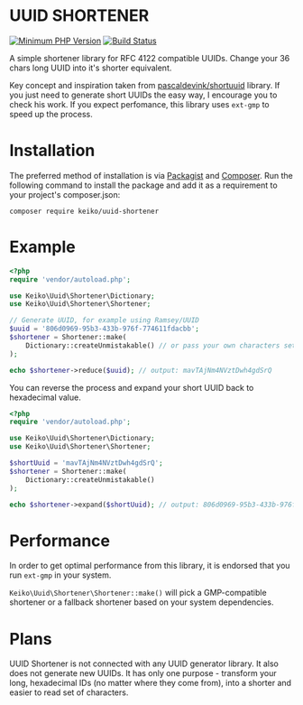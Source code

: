 UUID SHORTENER
==============
[![Minimum PHP Version](https://img.shields.io/badge/php-%5E8.1-8892BF.svg)](https://php.net/)
[![Build Status](https://github.com/mgrajcarek/uuid-shortener/actions/workflows/build.yaml/badge.svg?branch=master)](https://github.com/mgrajcarek/uuid-shortener/actions/workflows/build.yaml)

A simple shortener library for RFC 4122 compatible UUIDs. 
Change your 36 chars long UUID into it's shorter equivalent.

Key concept and inspiration taken from [pascaldevink/shortuuid](https://github.com/pascaldevink/shortuuid) library. 
If you just need to generate short UUIDs the easy way, I encourage you to check his work.
If you expect perfomance, this library uses `ext-gmp` to speed up the process.
  
 
# Installation
The preferred method of installation is via [Packagist](https://packagist.org/) and [Composer](https://getcomposer.org). 
Run the following command to install the package and add it as a requirement to your project's composer.json:
```
composer require keiko/uuid-shortener
```

# Example
```php
<?php
require 'vendor/autoload.php';

use Keiko\Uuid\Shortener\Dictionary;
use Keiko\Uuid\Shortener\Shortener;

// Generate UUID, for example using Ramsey/UUID
$uuid = '806d0969-95b3-433b-976f-774611fdacbb';
$shortener = Shortener::make(
    Dictionary::createUnmistakable() // or pass your own characters set
);

echo $shortener->reduce($uuid); // output: mavTAjNm4NVztDwh4gdSrQ
```

You can reverse the process and expand your short UUID back to hexadecimal value.

```php
<?php
require 'vendor/autoload.php';

use Keiko\Uuid\Shortener\Dictionary;
use Keiko\Uuid\Shortener\Shortener;

$shortUuid = 'mavTAjNm4NVztDwh4gdSrQ';
$shortener = Shortener::make(
    Dictionary::createUnmistakable()
);

echo $shortener->expand($shortUuid); // output: 806d0969-95b3-433b-976f-774611fdacbb 
```

# Performance

In order to get optimal performance from this library, it is endorsed that you run `ext-gmp`
in your system.

`Keiko\Uuid\Shortener\Shortener::make()` will pick a GMP-compatible shortener or a fallback
shortener based on your system dependencies.

# Plans
UUID Shortener is not connected with any UUID generator library. 
It also does not generate new UUIDs. 
It has only one purpose - transform your long, hexadecimal IDs (no matter where they come from), into a shorter and easier to read set of characters.
